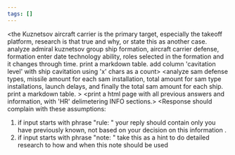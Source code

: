 ```yaml
---
tags: []
---
```

<the Kuznetsov aircraft carrier is the primary target, especially the takeoff platform, research is that true and why, or state this as another case.
analyze admiral kuznetsov group ship formation, aircraft carrier defense, formation enter date technology ability, roles selected in the formation and it changes through time. print a markdown table. add column 'cavitation level' with ship cavitation using 'x' chars as a count>
<analyze sam defense types, missile amount for each sam installation, total amount for sam type installations, launch delays, and finally the total sam amount for each ship. print a markdown table. >
<print detailed LAUNCH-PLAN.>
<print detailed SHIP-GROUP-LIST.>
<print detailed SHIFT-GROUP-LIST.>
<print detailed ECM-GROUP-LIST.>
<print detailed SND-GROUP-LIST.>
<print detailed JAM-GROUP-LIST.>
<analyze summary effects for each side and print a markdown score table.>
<analyze summary effects on each side and print it in a table.>
<print a html page with all previous answers and information, with 'HR' delimetering INFO sections.>
<Response should complain with these assumptions:
1. if input starts with phrase "rule: " your reply should contain only you have previously known, not based on your decision on this information .
2. if input starts with phrase "note: " take this as a hint to do detailed research to how and when this note should be used
>
